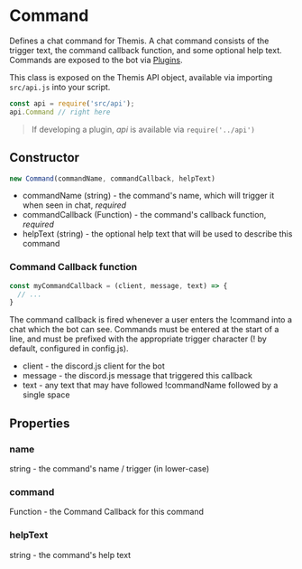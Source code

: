 # Command

Defines a chat command for Themis. A chat command consists of the trigger text, the command callback function, and some optional help text. Commands are exposed to the bot via [Plugins](./Plugin.md).

This class is exposed on the Themis API object, available via importing `src/api.js` into your script.

```javascript
const api = require('src/api');
api.Command // right here
```

> If developing a plugin, *api* is available via `require('../api')`

## Constructor

```javascript
new Command(commandName, commandCallback, helpText)
```

- commandName (string) - the command's name, which will trigger it when seen in chat, *required*
- commandCallback (Function) - the command's callback function, *required*
- helpText (string) - the optional help text that will be used to describe this command

### Command Callback function

```javascript
const myCommandCallback = (client, message, text) => {
  // ...
}
```

The command callback is fired whenever a user enters the !command into a chat which the bot can see. Commands must be entered at the start of a line, and must be prefixed with the appropriate trigger character (! by default, configured in config.js).

- client - the discord.js client for the bot
- message - the discord.js message that triggered this callback
- text - any text that may have followed !commandName followed by a single space

## Properties

### name

string - the command's name / trigger (in lower-case)

### command

Function - the Command Callback for this command

### helpText

string - the command's help text